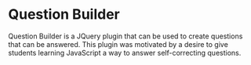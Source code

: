 # Question Builder

Question Builder is a JQuery plugin that can be used to create questions that can be answered. This plugin was motivated by a desire to give students learning JavaScript a way to answer self-correcting questions.